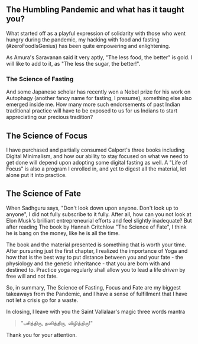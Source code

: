 <!-- title: Pandemic Lessons  -->

## The Humbling Pandemic and what has it taught you? 

What started off as a playful expression of solidarity with those who went hungry during the pandemic, my hacking with food and fasting (#zeroFoodIsGenius) has been quite empowering and enlightening. 

As Amura's Saravanan said it very aptly, "The less food, the better" is gold. I will like to add to it, as "The less the sugar, the better!". 

### The Science of Fasting 

And some Japanese scholar has recently won a Nobel prize for his work on Autophagy (another fancy name for fasting, I presume), something else also emerged inside me. How many more such endorsements of past Indian traditional practice will have to be exposed to us for us Indians to start appreciating our precious tradition? 

## The Science of Focus 

I have purchased and partially consumed Calport's three books including Digital Minimalism, and how our ability to stay focused on what we need to get done will depend upon adopting some digital fasting as well. A "Life of Focus" is also a program I enrolled in, and yet to digest all the material, let alone put it into practice. 

## The Science of Fate

When Sadhguru says, "Don't look down upon anyone. Don't look up to anyone", I did not fully subscribe to it fully. After all, how can you not look at Elon Musk's brilliant entrepreneurial efforts and feel slightly inadequate? But after reading The book by Hannah Critchlow "The Science of Fate", I think he is bang on the money, like he is all the time. 

The book and the material presented is something that is worth your time. After pursuring just the first chapter, I realized the importance of Yoga and how that is the best way to put distance between you and your fate - the physiology and the genetic inheritance - that you are born with and destined to. Practice yoga regularly shall allow you to lead a life _driven_ by free will and not fate.  

So, in summary, The Science of Fasting, Focus and Fate are my biggest takeaways from the Pandemic, and I have a sense of fulfillment that I have not let a crisis go for a waste. 

In closing, I leave with you the Saint Vallalaar's magic three words mantra 

> "பசித்திரு, தனித்திரு, விழித்திரு!"

Thank you for your attention.


